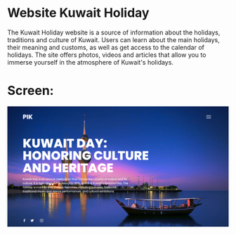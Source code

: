 # Website Kuwait Holiday

The Kuwait Holiday website is a source of information about the holidays, traditions and culture of Kuwait. Users can learn about the main holidays, their meaning and customs, as well as get access to the calendar of holidays. The site offers photos, videos and articles that allow you to immerse yourself in the atmosphere of Kuwait's holidays.

# Screen:

![alt text](img/img.png)
